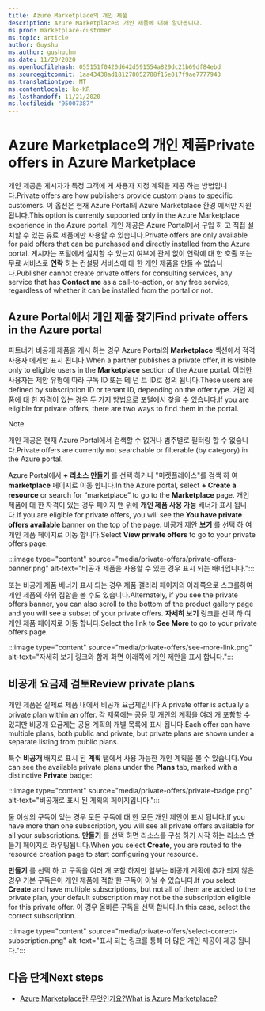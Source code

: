 ```yaml
---
title: Azure Marketplace의 개인 제품
description: Azure Marketplace의 개인 제품에 대해 알아봅니다.
ms.prod: marketplace-customer
ms.topic: article
author: Guyshu
ms.author: gushuchm
ms.date: 11/20/2020
ms.openlocfilehash: 055151f0420d642d591554a829dc21b69df84ebd
ms.sourcegitcommit: 1aa43438ad181278052788f15e017f9ae7777943
ms.translationtype: MT
ms.contentlocale: ko-KR
ms.lasthandoff: 11/21/2020
ms.locfileid: "95007387"
---
```

# <a name="private-offers-in-azure-marketplace"></a><span data-ttu-id="b4440-103">Azure Marketplace의 개인 제품</span><span class="sxs-lookup"><span data-stu-id="b4440-103">Private offers in Azure Marketplace</span></span>

<span data-ttu-id="b4440-104">개인 제공은 게시자가 특정 고객에 게 사용자 지정 계획을 제공 하는 방법입니다.</span><span class="sxs-lookup"><span data-stu-id="b4440-104">Private offers are how publishers provide custom plans to specific customers.</span></span> <span data-ttu-id="b4440-105">이 옵션은 현재 Azure Portal의 Azure Marketplace 환경 에서만 지원 됩니다.</span><span class="sxs-lookup"><span data-stu-id="b4440-105">This option is currently supported only in the Azure Marketplace experience in the Azure portal.</span></span> <span data-ttu-id="b4440-106">개인 제공은 Azure Portal에서 구입 하 고 직접 설치할 수 있는 유료 제품에만 사용할 수 있습니다.</span><span class="sxs-lookup"><span data-stu-id="b4440-106">Private offers are only available for paid offers that can be purchased and directly installed from the Azure portal.</span></span> <span data-ttu-id="b4440-107">게시자는 포털에서 설치할 수 있는지 여부에 관계 없이 연락에 대 한 호출 또는 무료 서비스로 **연락** 하는 컨설팅 서비스에 대 한 개인 제품을 만들 수 없습니다.</span><span class="sxs-lookup"><span data-stu-id="b4440-107">Publisher cannot create private offers for consulting services, any service that has **Contact me** as a call-to-action, or any free service, regardless of whether it can be installed from the portal or not.</span></span>

## <a name="find-private-offers-in-the-azure-portal"></a><span data-ttu-id="b4440-108">Azure Portal에서 개인 제품 찾기</span><span class="sxs-lookup"><span data-stu-id="b4440-108">Find private offers in the Azure portal</span></span>

<span data-ttu-id="b4440-109">파트너가 비공개 제품을 게시 하는 경우 Azure Portal의 **Marketplace** 섹션에서 적격 사용자 에게만 표시 됩니다.</span><span class="sxs-lookup"><span data-stu-id="b4440-109">When a partner publishes a private offer, it is visible only to eligible users in the **Marketplace** section of the Azure portal.</span></span> <span data-ttu-id="b4440-110">이러한 사용자는 제안 유형에 따라 구독 ID 또는 테 넌 트 ID로 정의 됩니다.</span><span class="sxs-lookup"><span data-stu-id="b4440-110">These users are defined by subscription ID or tenant ID, depending on the offer type.</span></span> <span data-ttu-id="b4440-111">개인 제품에 대 한 자격이 있는 경우 두 가지 방법으로 포털에서 찾을 수 있습니다.</span><span class="sxs-lookup"><span data-stu-id="b4440-111">If you are eligible for  private offers, there are two ways to find them in the portal.</span></span>

> [!NOTE]
> <span data-ttu-id="b4440-112">개인 제공은 현재 Azure Portal에서 검색할 수 없거나 범주별로 필터링 할 수 없습니다.</span><span class="sxs-lookup"><span data-stu-id="b4440-112">Private offers are currently not searchable or filterable (by category) in the Azure portal.</span></span>

<span data-ttu-id="b4440-113">Azure Portal에서 **+ 리소스 만들기** 를 선택 하거나 "마켓플레이스"를 검색 하 여 **marketplace** 페이지로 이동 합니다.</span><span class="sxs-lookup"><span data-stu-id="b4440-113">In the Azure portal, select **+ Create a resource** or search for “marketplace” to go to the **Marketplace** page.</span></span> <span data-ttu-id="b4440-114">개인 제품에 대 한 자격이 있는 경우 페이지 맨 위에 **개인 제품 사용 가능** 배너가 표시 됩니다.</span><span class="sxs-lookup"><span data-stu-id="b4440-114">If you are eligible for private offers, you will see the **You have private offers available** banner on the top of the page.</span></span> <span data-ttu-id="b4440-115">비공개 제안 **보기** 를 선택 하 여 개인 제품 페이지로 이동 합니다.</span><span class="sxs-lookup"><span data-stu-id="b4440-115">Select **View private offers** to go to your private offers page.</span></span>

:::image type="content" source="media/private-offers/private-offers-banner.png" alt-text="비공개 제품을 사용할 수 있는 경우 표시 되는 배너입니다.":::

<span data-ttu-id="b4440-117">또는 비공개 제품 배너가 표시 되는 경우 제품 갤러리 페이지의 아래쪽으로 스크롤하여 개인 제품의 하위 집합을 볼 수도 있습니다.</span><span class="sxs-lookup"><span data-stu-id="b4440-117">Alternately, if you see the private offers banner, you can also scroll to the bottom of the product gallery page and you will see a subset of your private offers.</span></span> <span data-ttu-id="b4440-118">**자세히 보기** 링크를 선택 하 여 개인 제품 페이지로 이동 합니다.</span><span class="sxs-lookup"><span data-stu-id="b4440-118">Select the link to **See More** to go to your private offers page.</span></span>

:::image type="content" source="media/private-offers/see-more-link.png" alt-text="자세히 보기 링크와 함께 화면 아래쪽에 개인 제안을 표시 합니다.":::

## <a name="review-private-plans"></a><span data-ttu-id="b4440-120">비공개 요금제 검토</span><span class="sxs-lookup"><span data-stu-id="b4440-120">Review private plans</span></span>

<span data-ttu-id="b4440-121">개인 제품은 실제로 제품 내에서 비공개 요금제입니다.</span><span class="sxs-lookup"><span data-stu-id="b4440-121">A private offer is actually a private plan within an offer.</span></span> <span data-ttu-id="b4440-122">각 제품에는 공용 및 개인의 계획을 여러 개 포함할 수 있지만 비공개 요금제는 공용 계획의 개별 목록에 표시 됩니다.</span><span class="sxs-lookup"><span data-stu-id="b4440-122">Each offer can have multiple plans, both public and private, but private plans are shown under a separate listing from public plans.</span></span>

<span data-ttu-id="b4440-123">특수 **비공개** 배지로 표시 된 **계획** 탭에서 사용 가능한 개인 계획을 볼 수 있습니다.</span><span class="sxs-lookup"><span data-stu-id="b4440-123">You can see the available private plans under the **Plans** tab, marked with a distinctive **Private** badge:</span></span>

:::image type="content" source="media/private-offers/private-badge.png" alt-text="비공개로 표시 된 계획의 페이지입니다.":::

<span data-ttu-id="b4440-125">둘 이상의 구독이 있는 경우 모든 구독에 대 한 모든 개인 제안이 표시 됩니다.</span><span class="sxs-lookup"><span data-stu-id="b4440-125">If you have more than one subscription, you will see all private offers available for all your subscriptions.</span></span> <span data-ttu-id="b4440-126">**만들기** 를 선택 하면 리소스를 구성 하기 시작 하는 리소스 만들기 페이지로 라우팅됩니다.</span><span class="sxs-lookup"><span data-stu-id="b4440-126">When you select **Create**, you are routed to the resource creation page to start configuring your resource.</span></span>

<span data-ttu-id="b4440-127">**만들기** 를 선택 하 고 구독을 여러 개 포함 하지만 일부는 비공개 계획에 추가 되지 않은 경우 기본 구독은이 개인 제품에 적합 한 구독이 아닐 수 있습니다.</span><span class="sxs-lookup"><span data-stu-id="b4440-127">If you select **Create** and have multiple subscriptions, but not all of them are added to the private plan, your default subscription may not be the subscription eligible for this private offer.</span></span> <span data-ttu-id="b4440-128">이 경우 올바른 구독을 선택 합니다.</span><span class="sxs-lookup"><span data-stu-id="b4440-128">In this case, select the correct subscription.</span></span>

:::image type="content" source="media/private-offers/select-correct-subscription.png" alt-text="표시 되는 링크를 통해 더 많은 개인 제공이 제공 됩니다.":::

## <a name="next-steps"></a><span data-ttu-id="b4440-130">다음 단계</span><span class="sxs-lookup"><span data-stu-id="b4440-130">Next steps</span></span>

- [<span data-ttu-id="b4440-131">Azure Marketplace란 무엇인가요?</span><span class="sxs-lookup"><span data-stu-id="b4440-131">What is Azure Marketplace?</span></span>](azure-marketplace-overview.md)
